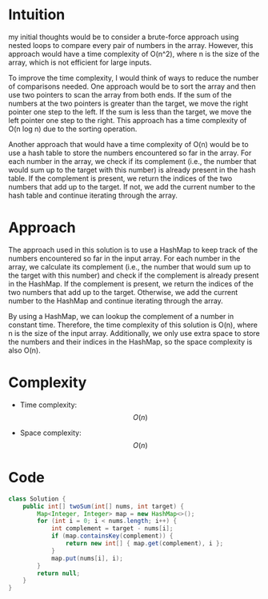 # Intuition
my initial thoughts would be to consider a brute-force approach using nested loops to compare every pair of numbers in the array. However, this approach would have a time complexity of O(n^2), where n is the size of the array, which is not efficient for large inputs.

To improve the time complexity, I would think of ways to reduce the number of comparisons needed. One approach would be to sort the array and then use two pointers to scan the array from both ends. If the sum of the numbers at the two pointers is greater than the target, we move the right pointer one step to the left. If the sum is less than the target, we move the left pointer one step to the right. This approach has a time complexity of O(n log n) due to the sorting operation.

Another approach that would have a time complexity of O(n) would be to use a hash table to store the numbers encountered so far in the array. For each number in the array, we check if its complement (i.e., the number that would sum up to the target with this number) is already present in the hash table. If the complement is present, we return the indices of the two numbers that add up to the target. If not, we add the current number to the hash table and continue iterating through the array.

# Approach
The approach used in this solution is to use a HashMap to keep track of the numbers encountered so far in the input array. For each number in the array, we calculate its complement (i.e., the number that would sum up to the target with this number) and check if the complement is already present in the HashMap. If the complement is present, we return the indices of the two numbers that add up to the target. Otherwise, we add the current number to the HashMap and continue iterating through the array.

By using a HashMap, we can lookup the complement of a number in constant time. Therefore, the time complexity of this solution is O(n), where n is the size of the input array. Additionally, we only use extra space to store the numbers and their indices in the HashMap, so the space complexity is also O(n).

# Complexity
- Time complexity:
$$O(n)$$

- Space complexity:
$$O(n)$$

# Code
```java
class Solution {
    public int[] twoSum(int[] nums, int target) {
        Map<Integer, Integer> map = new HashMap<>();
        for (int i = 0; i < nums.length; i++) {
            int complement = target - nums[i];
            if (map.containsKey(complement)) {
                return new int[] { map.get(complement), i };
            }
            map.put(nums[i], i);
        }
        return null;    
    }
}
```
